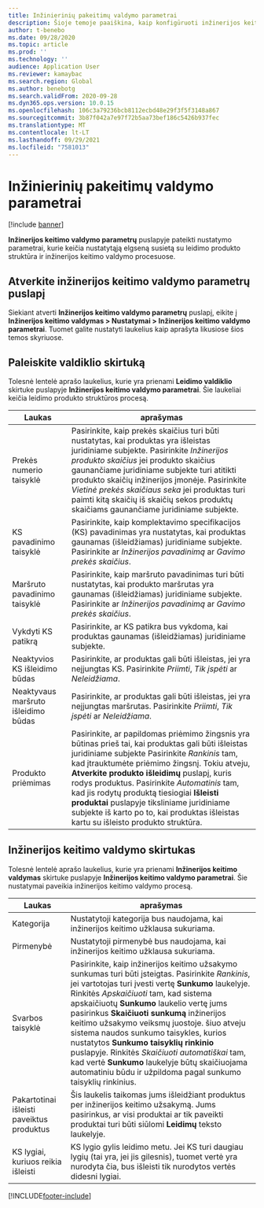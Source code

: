 ```yaml
---
title: Inžinierinių pakeitimų valdymo parametrai
description: Šioje temoje paaiškina, kaip konfigūruoti inžinerijos keitimus valdymo funkcijose „Microsoft Dynamics 365 Supply Chain Management“.
author: t-benebo
ms.date: 09/28/2020
ms.topic: article
ms.prod: ''
ms.technology: ''
audience: Application User
ms.reviewer: kamaybac
ms.search.region: Global
ms.author: benebotg
ms.search.validFrom: 2020-09-28
ms.dyn365.ops.version: 10.0.15
ms.openlocfilehash: 106c3a79236bcb8112ecbd48e29f3f5f3148a867
ms.sourcegitcommit: 3b87f042a7e97f72b5aa73bef186c5426b937fec
ms.translationtype: MT
ms.contentlocale: lt-LT
ms.lasthandoff: 09/29/2021
ms.locfileid: "7581013"
---
```

# <a name="engineering-change-management-parameters"></a>Inžinierinių pakeitimų valdymo parametrai

[!include [banner](../includes/banner.md)]

**Inžinerijos keitimo valdymo parametrų** puslapyje pateikti nustatymo parametrai, kurie keičia nustatytąją elgseną susietą su leidimo produkto struktūra ir inžinerijos keitimo valdymo procesuose.

## <a name="open-the-engineering-change-management-parameters-page"></a>Atverkite inžinerijos keitimo valdymo parametrų puslapį

Siekiant atverti **Inžinerijos keitimo valdymo parametrų** puslapį, eikite į **Inžinerijos keitimo valdymas \> Nustatymai \> Inžinerijos keitimo valdymo parametrai**. Tuomet galite nustatyti laukelius kaip aprašyta likusiose šios temos skyriuose.

## <a name="release-control-tab"></a>Paleiskite valdiklio skirtuką

Tolesnė lentelė aprašo laukelius, kurie yra prienami **Leidimo valdiklio** skirtuke puslapyje **Inžinerijos keitimo valdymo parametrai**. Šie laukeliai keičia leidimo produkto struktūros procesą.

| Laukas | aprašymas |
|---|---|
| Prekės numerio taisyklė | Pasirinkite, kaip prekės skaičius turi būti nustatytas, kai produktas yra išleistas juridiniame subjekte. Pasirinkite *Inžinerijos produkto skaičius* jei produkto skaičius gaunančiame juridiniame subjekte turi atitikti produkto skaičių inžinerijos įmonėje. Pasirinkite *Vietinė prekės skaičiaus seka* jei produktas turi paimti kitą skaičių iš skaičių sekos produktų skaičiams gaunančiame juridiniame subjekte. |
| KS pavadinimo taisyklė | Pasirinkite, kaip komplektavimo specifikacijos (KS) pavadinimas yra nustatytas, kai produktas gaunamas (išleidžiamas) juridiniame subjekte. Pasirinkite ar *Inžinerijos pavadinimą* ar *Gavimo prekės skaičius*. |
| Maršruto pavadinimo taisyklė | Pasirinkite, kaip maršruto pavadinimas turi būti nustatytas, kai produkto maršrutas yra gaunamas (išleidžiamas) juridiniame subjekte. Pasirinkite ar *Inžinerijos pavadinimą* ar *Gavimo prekės skaičius*. |
| Vykdyti KS patikrą | Pasirinkite, ar KS patikra bus vykdoma, kai produktas gaunamas (išleidžiamas) juridiniame subjekte. |
| Neaktyvios KS išleidimo būdas | Pasirinkite, ar produktas gali būti išleistas, jei yra neįjungtas KS. Pasirinkite *Priimti*, *Tik įspėti* ar *Neleidžiama*. |
| Neaktyvaus maršruto išleidimo būdas | Pasirinkite, ar produktas gali būti išleistas, jei yra neįjungtas maršrutas. Pasirinkite *Priimti*, *Tik įspėti* ar *Neleidžiama*.|
| Produkto priėmimas | Pasirinkite, ar papildomas priėmimo žingsnis yra būtinas prieš tai, kai produktas gali būti išleistas juridiniame subjekte Pasirinkite *Rankinis* tam, kad įtrauktumėte priėmimo žingsnį. Tokiu atveju, **Atverkite produkto išleidimų** puslapį, kuris rodys produktus. Pasirinkite *Automatinis* tam, kad jis rodytų produktą tiesiogiai **Išleisti produktai** puslapyje tiksliniame juridiniame subjekte iš karto po to, kai produktas išleistas kartu su išleisto produkto struktūra. |

## <a name="engineering-change-management-tab"></a>Inžinerijos keitimo valdymo skirtukas

Tolesnė lentelė aprašo laukelius, kurie yra prienami **Inžinerijos keitimo valdymas** skirtuke puslapyje **Inžinerijos keitimo valdymo parametrai**. Šie nustatymai paveikia inžinerijos keitimo valdymo procesą.

| Laukas | aprašymas |
|---|---|
| Kategorija | Nustatytoji kategorija bus naudojama, kai inžinerijos keitimo užklausa sukuriama. |
| Pirmenybė | Nustatytoji pirmenybė bus naudojama, kai inžinerijos keitimo užklausa sukuriama. |
| Svarbos taisyklė | Pasirinkite, kaip inžinerijos keitimo užsakymo sunkumas turi būti įsteigtas. Pasirinkite *Rankinis*, jei vartotojas turi įvesti vertę **Sunkumo** laukelyje. Rinkitės *Apskaičiuoti* tam, kad sistema apskaičiuotų **Sunkumo** laukelio vertę jums pasirinkus **Skaičiuoti sunkumą** inžinerijos keitimo užsakymo veiksmų juostoje. šiuo atveju sistema naudos sunkumo taisykles, kurios nustatytos **Sunkumo taisyklių rinkinio** puslapyje. Rinkitės *Skaičiuoti automatiškai* tam, kad vertė **Sunkumo** laukelyje būtų skaičiuojama automatiniu būdu ir užpildoma pagal sunkumo taisyklių rinkinius. |
| Pakartotinai išleisti paveiktus produktus | Šis laukelis taikomas jums išleidžiant produktus per inžinerijos keitimo užsakymą. Jums pasirinkus, ar visi produktai ar tik paveikti produktai turi būti siūlomi **Leidimų** teksto laukelyje. |
| KS lygiai, kuriuos reikia išleisti | KS lygio gylis leidimo metu. Jei KS turi daugiau lygių (tai yra, jei jis gilesnis), tuomet vertė yra nurodyta čia, bus išleisti tik nurodytos vertės didesni lygiai. |


[!INCLUDE[footer-include](../../includes/footer-banner.md)]